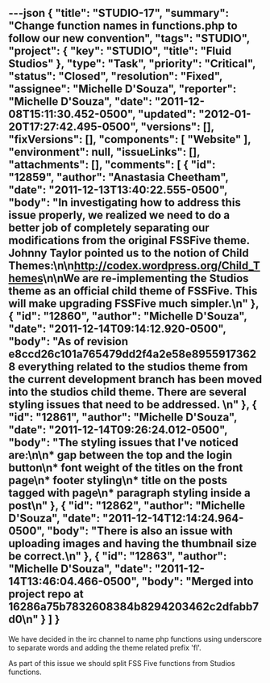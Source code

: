 ---json
{
  "title": "STUDIO-17",
  "summary": "Change function names in functions.php to follow our new convention",
  "tags": "STUDIO",
  "project": {
    "key": "STUDIO",
    "title": "Fluid Studios"
  },
  "type": "Task",
  "priority": "Critical",
  "status": "Closed",
  "resolution": "Fixed",
  "assignee": "Michelle D'Souza",
  "reporter": "Michelle D'Souza",
  "date": "2011-12-08T15:11:30.452-0500",
  "updated": "2012-01-20T17:27:42.495-0500",
  "versions": [],
  "fixVersions": [],
  "components": [
    "Website"
  ],
  "environment": null,
  "issueLinks": [],
  "attachments": [],
  "comments": [
    {
      "id": "12859",
      "author": "Anastasia Cheetham",
      "date": "2011-12-13T13:40:22.555-0500",
      "body": "In investigating how to address this issue properly, we realized we need to do a better job of completely separating our modifications from the original FSSFive theme. Johnny Taylor pointed us to the notion of Child Themes:\n\n<http://codex.wordpress.org/Child_Themes>\n\nWe are re-implementing the Studios theme as an official child theme of FSSFive. This will make upgrading FSSFive much simpler.\n"
    },
    {
      "id": "12860",
      "author": "Michelle D'Souza",
      "date": "2011-12-14T09:14:12.920-0500",
      "body": "As of revision e8ccd26c101a765479dd2f4a2e58e89559173628 everything related to the studios theme from the current development branch has been moved into the studios child theme. There are several styling issues that need to be addressed.&#x20;\n"
    },
    {
      "id": "12861",
      "author": "Michelle D'Souza",
      "date": "2011-12-14T09:26:24.012-0500",
      "body": "The styling issues that I've noticed are:\n\n* gap between the top and the login button\n* font weight of the titles on the front page\n* footer styling\n* title on the posts tagged with page\n* paragraph styling inside a post\n"
    },
    {
      "id": "12862",
      "author": "Michelle D'Souza",
      "date": "2011-12-14T12:14:24.964-0500",
      "body": "There is also an issue with uploading images and having the thumbnail size be correct.\n"
    },
    {
      "id": "12863",
      "author": "Michelle D'Souza",
      "date": "2011-12-14T13:46:04.466-0500",
      "body": "Merged into project repo at 16286a75b7832608384b8294203462c2dfabb7d0\n"
    }
  ]
}
---
We have decided in the irc channel to name php functions using underscore to separate words and adding the theme related prefix 'fl'.&#x20;

As part of this issue we should split FSS Five functions from Studios functions.&#x20;

        